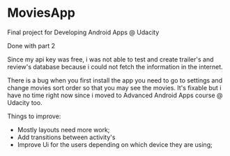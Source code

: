 # MoviesApp
Final project for Developing Android Apps @ Udacity

Done with part 2

Since my api key was free, i was not able to test and create trailer's and review's database because i could not fetch the information in the internet.

There is a bug when you first install the app you need to go to settings and change movies sort order so that you may see the movies. It's fixable but i have no time right now since i moved to Advanced Android Apps course @ Udacity too.

Things to improve:
- Mostly layouts need more work;
- Add transitions between activity's
- Improve Ui for the users depending on which device they are using;
